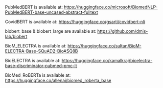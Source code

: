 PubMedBERT is available at: https://huggingface.co/microsoft/BiomedNLP-PubMedBERT-base-uncased-abstract-fulltext

CovidBERT is available at: https://huggingface.co/gsarti/covidbert-nli

biobert_base & biobert_large are available at: https://github.com/dmis-lab/biobert

BioM_ELECTRA is available at: https://huggingface.co/sultan/BioM-ELECTRA-Base-SQuAD2-BioASQ8B

BioELECTRA is available at: https://huggingface.co/kamalkraj/bioelectra-base-discriminator-pubmed-pmc-lt

BioMed_RoBERTa is available at: https://huggingface.co/allenai/biomed_roberta_base